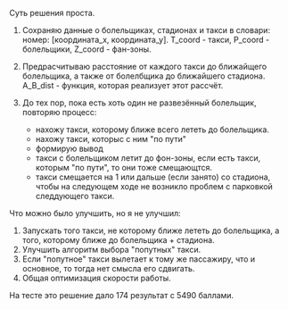 Суть решения проста.

1. Сохраняю данные о болельщиках, стадионах и такси в словари: номер: [координата_х, координата_у]. T_coord - такси, P_coord - болельщики, Z_coord - фан-зоны.

2. Предрасчитываю расстояние от каждого такси до ближайщего болельщика, а также от болелбщика до ближайшего стадиона.
A_B_dist - функция, которая реализует этот рассчёт.

3. До тех пор, пока есть хоть один не развезённый болельщик, повторяю процесс:
    * нахожу такси, которому ближе всего лететь до болельщика.
    * нахожу такси, которыс с ним "по пути"
    * формирую вывод
    * такси с болельщиком летит до фон-зоны, если есть такси, которым "по пути", то они тоже смещающтся.
    * такси смещается на 1 или дальше (если занято) со стадиона, чтобы на следующем ходе не возникло проблем с парковкой
    следдующего такси.
    
    
Что можно было улучшить, но я не улучшил:

1. Запускать того такси, не которому ближе лететь до болельщика, а того, которому ближе до болельщика + стадиона.
2. Улучшить алгоритм выбора "попутных" такси.
3. Если "попутное" такси вылетает к тому же пассажиру, что и основное, то тогда нет смысла его сдвигать.
4. Общая оптимизация скорости работы.

На тесте это решение дало 174 результат с 5490 баллами.
    